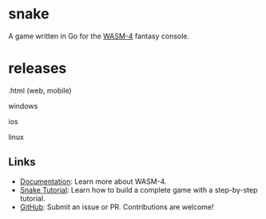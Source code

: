 # snake

A game written in Go for the [WASM-4](https://wasm4.org) fantasy console.

# releases
.html (web, mobile)

windows

ios

linux

## Links

- [Documentation](https://wasm4.org/docs): Learn more about WASM-4.
- [Snake Tutorial](https://wasm4.org/docs/tutorials/snake/goal): Learn how to build a complete game
  with a step-by-step tutorial.
- [GitHub](https://github.com/aduros/wasm4): Submit an issue or PR. Contributions are welcome!
